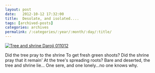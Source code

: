 ```yaml
---
layout: post
date:	2012-10-12 17:32:00
title:  Desolate, and isolated....
tags: [archived-posts]
categories: archives
permalink: /:categories/:year/:month/:day/:title/
---
```

<a href="http://s1264.photobucket.com/albums/jj483/mnypx/?action=view&amp;current=IMG_5445.jpg" target="_blank"><img src="http://i1264.photobucket.com/albums/jj483/mnypx/IMG_5445.jpg" border="0" alt="Tree and shrine Daroji 011012"></a>


Did the tree pray to the shrine
To get fresh green shoots?
Did the shrine pray that it remain'
At the tree's spreading roots?
Bare and deserted, the tree and shrine lie...
One sere, and one lonely...no one knows why.
